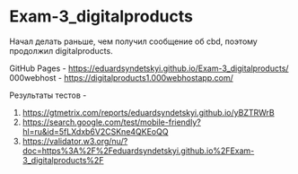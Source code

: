 # Exam-3_digitalproducts

Начал делать раньше, чем получил сообщение об cbd, поэтому продолжил digitalproducts.

GitHub Pages - https://eduardsyndetskyi.github.io/Exam-3_digitalproducts/
000webhost - https://digitalproducts1.000webhostapp.com/

Результаты тестов - 
1) https://gtmetrix.com/reports/eduardsyndetskyi.github.io/yBZTRWrB
2) https://search.google.com/test/mobile-friendly?hl=ru&id=5fLXdxb6V2CSKne4QKEoQQ
3) https://validator.w3.org/nu/?doc=https%3A%2F%2Feduardsyndetskyi.github.io%2FExam-3_digitalproducts%2F
